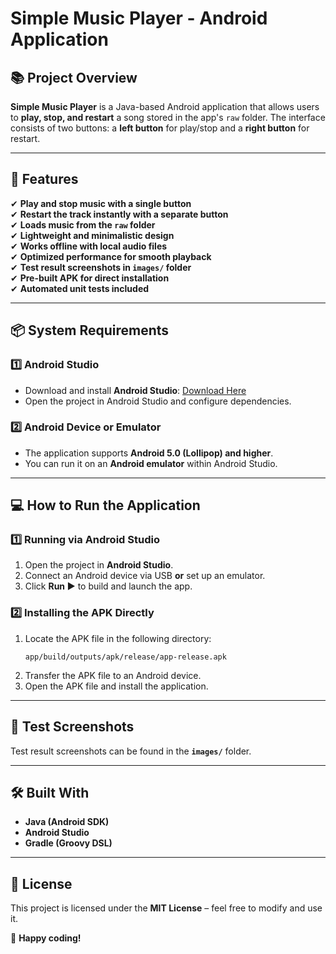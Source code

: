 # **Simple Music Player - Android Application**  

## 📚 **Project Overview**  
**Simple Music Player** is a Java-based Android application that allows users to **play, stop, and restart** a song stored in the app's `raw` folder. The interface consists of two buttons: a **left button** for play/stop and a **right button** for restart.  

---

## 🚀 **Features**  
✔ **Play and stop music with a single button**  
✔ **Restart the track instantly with a separate button**  
✔ **Loads music from the `raw` folder**  
✔ **Lightweight and minimalistic design**  
✔ **Works offline with local audio files**  
✔ **Optimized performance for smooth playback**  
✔ **Test result screenshots in `images/` folder**  
✔ **Pre-built APK for direct installation**  
✔ **Automated unit tests included**  

---

## 📦 **System Requirements**  

### **1️⃣ Android Studio**  
- Download and install **Android Studio**: [Download Here](https://developer.android.com/studio)  
- Open the project in Android Studio and configure dependencies.  

### **2️⃣ Android Device or Emulator**  
- The application supports **Android 5.0 (Lollipop) and higher**.  
- You can run it on an **Android emulator** within Android Studio.  

---

## 💻 **How to Run the Application**  

### **1️⃣ Running via Android Studio**  
1. Open the project in **Android Studio**.  
2. Connect an Android device via USB **or** set up an emulator.  
3. Click **Run ▶** to build and launch the app.  

### **2️⃣ Installing the APK Directly**  
1. Locate the APK file in the following directory:  
   ```
   app/build/outputs/apk/release/app-release.apk
   ```
2. Transfer the APK file to an Android device.  
3. Open the APK file and install the application.  

---

## 📸 **Test Screenshots**  
Test result screenshots can be found in the **`images/`** folder.  

---

## 🛠 **Built With**  
- **Java (Android SDK)**  
- **Android Studio**  
- **Gradle (Groovy DSL)**  

---

## 🐝 **License**  
This project is licensed under the **MIT License** – feel free to modify and use it.  

🚀 **Happy coding!**

